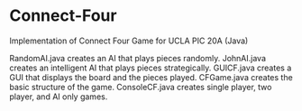 # Connect-Four
Implementation of Connect Four Game for UCLA PIC 20A (Java)

RandomAI.java creates an AI that plays pieces randomly.
JohnAI.java creates an intelligent AI that plays pieces strategically.
GUICF.java creates a GUI that displays the board and the pieces played.
CFGame.java creates the basic structure of the game.
ConsoleCF.java creates single player, two player, and AI only games.

